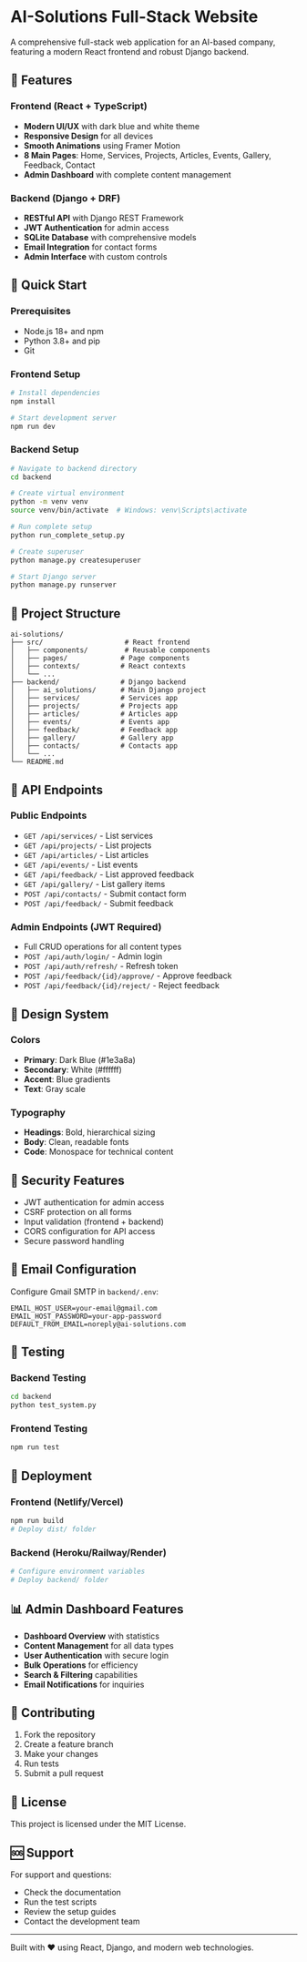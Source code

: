 # AI-Solutions Full-Stack Website

A comprehensive full-stack web application for an AI-based company, featuring a modern React frontend and robust Django backend.

## 🌟 Features

### Frontend (React + TypeScript)
- **Modern UI/UX** with dark blue and white theme
- **Responsive Design** for all devices
- **Smooth Animations** using Framer Motion
- **8 Main Pages**: Home, Services, Projects, Articles, Events, Gallery, Feedback, Contact
- **Admin Dashboard** with complete content management

### Backend (Django + DRF)
- **RESTful API** with Django REST Framework
- **JWT Authentication** for admin access
- **SQLite Database** with comprehensive models
- **Email Integration** for contact forms
- **Admin Interface** with custom controls

## 🚀 Quick Start

### Prerequisites
- Node.js 18+ and npm
- Python 3.8+ and pip
- Git

### Frontend Setup
```bash
# Install dependencies
npm install

# Start development server
npm run dev
```

### Backend Setup
```bash
# Navigate to backend directory
cd backend

# Create virtual environment
python -m venv venv
source venv/bin/activate  # Windows: venv\Scripts\activate

# Run complete setup
python run_complete_setup.py

# Create superuser
python manage.py createsuperuser

# Start Django server
python manage.py runserver
```

## 📁 Project Structure

```
ai-solutions/
├── src/                    # React frontend
│   ├── components/         # Reusable components
│   ├── pages/             # Page components
│   ├── contexts/          # React contexts
│   └── ...
├── backend/               # Django backend
│   ├── ai_solutions/      # Main Django project
│   ├── services/          # Services app
│   ├── projects/          # Projects app
│   ├── articles/          # Articles app
│   ├── events/            # Events app
│   ├── feedback/          # Feedback app
│   ├── gallery/           # Gallery app
│   ├── contacts/          # Contacts app
│   └── ...
└── README.md
```

## 🔧 API Endpoints

### Public Endpoints
- `GET /api/services/` - List services
- `GET /api/projects/` - List projects
- `GET /api/articles/` - List articles
- `GET /api/events/` - List events
- `GET /api/feedback/` - List approved feedback
- `GET /api/gallery/` - List gallery items
- `POST /api/contacts/` - Submit contact form
- `POST /api/feedback/` - Submit feedback

### Admin Endpoints (JWT Required)
- Full CRUD operations for all content types
- `POST /api/auth/login/` - Admin login
- `POST /api/auth/refresh/` - Refresh token
- `POST /api/feedback/{id}/approve/` - Approve feedback
- `POST /api/feedback/{id}/reject/` - Reject feedback

## 🎨 Design System

### Colors
- **Primary**: Dark Blue (#1e3a8a)
- **Secondary**: White (#ffffff)
- **Accent**: Blue gradients
- **Text**: Gray scale

### Typography
- **Headings**: Bold, hierarchical sizing
- **Body**: Clean, readable fonts
- **Code**: Monospace for technical content

## 🔐 Security Features

- JWT authentication for admin access
- CSRF protection on all forms
- Input validation (frontend + backend)
- CORS configuration for API access
- Secure password handling

## 📧 Email Configuration

Configure Gmail SMTP in `backend/.env`:
```env
EMAIL_HOST_USER=your-email@gmail.com
EMAIL_HOST_PASSWORD=your-app-password
DEFAULT_FROM_EMAIL=noreply@ai-solutions.com
```

## 🧪 Testing

### Backend Testing
```bash
cd backend
python test_system.py
```

### Frontend Testing
```bash
npm run test
```

## 🚀 Deployment

### Frontend (Netlify/Vercel)
```bash
npm run build
# Deploy dist/ folder
```

### Backend (Heroku/Railway/Render)
```bash
# Configure environment variables
# Deploy backend/ folder
```

## 📊 Admin Dashboard Features

- **Dashboard Overview** with statistics
- **Content Management** for all data types
- **User Authentication** with secure login
- **Bulk Operations** for efficiency
- **Search & Filtering** capabilities
- **Email Notifications** for inquiries

## 🤝 Contributing

1. Fork the repository
2. Create a feature branch
3. Make your changes
4. Run tests
5. Submit a pull request

## 📄 License

This project is licensed under the MIT License.

## 🆘 Support

For support and questions:
- Check the documentation
- Run the test scripts
- Review the setup guides
- Contact the development team

---

Built with ❤️ using React, Django, and modern web technologies.